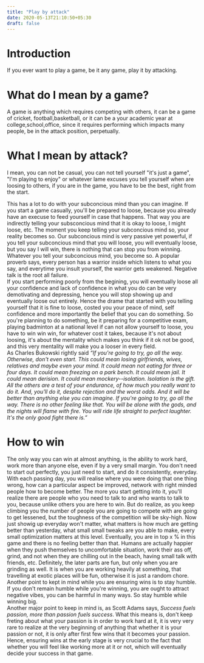 ```yaml
---
title: "Play by attack"
date: 2020-05-13T21:10:50+05:30
draft: false
---
```

# Introduction
If you ever want to play a game, be it any game, play it by attacking.  
# What do I mean by a game?  
A game is anything which requires competing with others, it can be a game of cricket, football,basketball, or it can be a your academic year at college,school,office, since it requires performing which impacts many people, be in the attack position, perpetually.  
# What I mean by attack?  
I mean, you can not be casual, you can not tell yourself "it's just a game", "I'm playing to enjoy" or whatever lame excuses you tell yourself when are loosing to others, if you are in the game, you have to be the best, right from the start.  

This has a lot to do with your subconcious mind than you can imagine. If you start a game casually, you'll be prepared to loose, because you already have an execuse to feed yourself in case that happens. That way you are indirectly telling your subsconcious mind that it is okay to loose, I might loose, etc. The moment you keep telling your subconcious mind so, your reality becomes so. Our subconcious mind is very passive yet powerful, if you tell your subconcious mind that you will loose, you will eventually loose, but you say I will win, there is nothing that can stop you from winning. Whatever you tell your subconcious mind, you become so. A popular proverb says, every person has a warrior inside which listens to what you say, and everytime you insult yourself, the warrior gets weakened. Negative talk is the root all failure.  
If you start performing poorly from the begining, you will eventually loose all your confidence and lack of confidence in what you do can be very demotivating and depressing, hence you will stop showing up and eventually loose out entirely. Hence the drame that started with you telling yourself that it is fine to loose, costed you your peace of mind, self confidence and more importantly the belief that you can do something. So you're planning to do something, be it preparing for a competitive exam, playing badminton at a national level if can not allow yourself to loose, you have to win win win, for whatever cost it takes, because it's not about loosing, it's about the mentality which makes you think if it ok not be good, and this very mentality will make you a looser in every field.  
As Charles Bukowski rightly said
	*“If you're going to try, go all the way. Otherwise, don't even start. This could mean losing girlfriends, wives, relatives and maybe even your mind. It could mean not eating for three or four days. It could mean freezing on a park bench. It could mean jail. It could mean derision. It could mean mockery--isolation. Isolation is the gift. All the others are a test of your endurance, of how much you really want to do it. And, you'll do it, despite rejection and the worst odds. And it will be better than anything else you can imagine. If you're going to try, go all the way. There is no other feeling like that. You will be alone with the gods, and the nights will flame with fire. You will ride life straight to perfect laughter. It's the only good fight there is.”*  

# How to win  
The only way you can win at almost anything, is the ability to work hard, work more than anyone else, even if by a very small margin. You don't need to start out perfectly, you just need to start, and do it consistently, everyday. With each passing day, you will realise where you were doing that one thing wrong, how can a particular aspect be improved, network with right minded people how to become better. The more you start getting into it, you'll realize there are people who you need to talk to and who wants to talk to you, because unlike others you are here to win. But do realize, as you keep climbing you the number of people you are going to compete with are going to get lessened, but the toughness of the competition will be sky-high. Now just showig up everyday won't matter, what matters is how much are getting better than yesterday, what small small tweaks are you able to make, every small optimization matters at this level. Eventually, you are in top x % in this game and there is no feeling better than that. Humans are actually happier when they push themselves to uncomfortable situation, work their ass off, grind, and not when they are chilling out in the beach, having small talk with friends, etc. Definitely, the later parts are fun, but only when you are grinding as well. It is when you are working heavily at something,  that travelling at exotic places will be fun, otherwise it is just a random chore. Another point to kept in mind while you are ensuring wins is to stay humble. If you don't remain humble while you're winning, you are ought to attract negative vibes, you can be harmful in many ways. So stay humble while winning big.     
Another major point to keep in mind is, as Scott Adams says, *Success fuels passion, more than passion fuels success*. What this means is, don't keep freting about what your passion is in order to work hard at it, it is very very rare to realize at the very beginning of anything that whether it is your passion or not, it is only after first few wins that it becomes your passion. Hence, ensuring wins at the early stage is very crucial to the fact that whether you will feel like working more at it or not, which will eventually decide your success in that game. 

